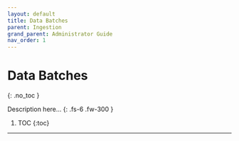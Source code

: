 ```yaml
---
layout: default
title: Data Batches
parent: Ingestion
grand_parent: Administrator Guide
nav_order: 1
---
```


# Data Batches
{: .no_toc }


Description here...
{: .fs-6 .fw-300 }

1. TOC
{:toc}

---